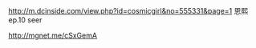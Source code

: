 http://m.dcinside.com/view.php?id=cosmicgirl&no=555331&page=1  恩熙ep.10 seer

http://mgnet.me/cSxGemA

